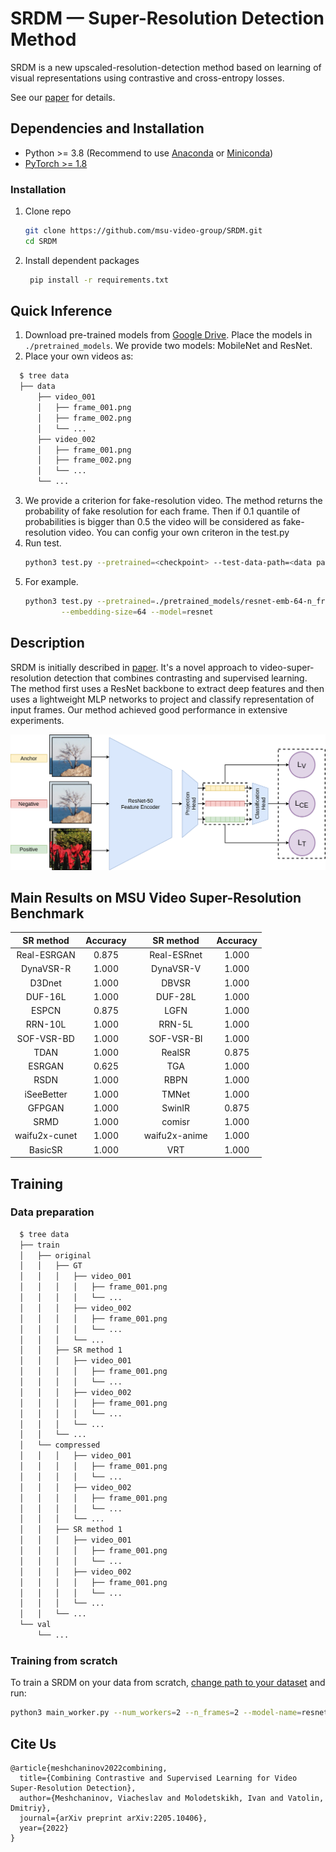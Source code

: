 # SRDM — Super-Resolution Detection Method

SRDM is a new upscaled-resolution-detection method based on learning of visual representations using contrastive and
cross-entropy losses.

See our [paper](https://arxiv.org/pdf/2205.10406.pdf) for details.

## Dependencies and Installation

- Python >= 3.8 (Recommend to use [Anaconda](https://www.anaconda.com/download/#linux)
  or [Miniconda](https://docs.conda.io/en/latest/miniconda.html))
- [PyTorch >= 1.8](https://pytorch.org/)

### Installation

1. Clone repo
    ```bash
    git clone https://github.com/msu-video-group/SRDM.git
    cd SRDM
    ```

2. Install dependent packages
   ```bash
    pip install -r requirements.txt
    ```

## Quick Inference

1. Download pre-trained models
   from [Google Drive](https://drive.google.com/drive/folders/1kUYLX2PyM6gZomMHDlVG-C1CSuqT1Q7P?usp=sharing). Place the
   models in ```./pretrained_models```. We provide two models: MobileNet and ResNet.
2. Place your own videos as:

```bash
  $ tree data
  ├── data
      ├── video_001
      │   ├── frame_001.png
      │   ├── frame_002.png
      │   └── ...
      ├── video_002
      │   ├── frame_001.png
      │   ├── frame_002.png
      │   └── ...
      └── ...
  ```

3. We provide a criterion for fake-resolution video. The method returns the probability of fake resolution for each
   frame. Then if 0.1 quantile of probabilities is bigger than 0.5 the video will be considered as fake-resolution
   video. You can config your own criteron in the test.py
4. Run test.
   ```bash
   python3 test.py --pretrained=<checkpoint> --test-data-path=<data path> --n_frames=<> --embedding-size=<> --model=<>
   ```
5. For example.
   ```bash
   python3 test.py --pretrained=./pretrained_models/resnet-emb-64-n_fr-3.pt --test-data-path=<data path> --n_frames=3 \
           --embedding-size=64 --model=resnet
   ```

## Description

SRDM is initially described in [paper](https://arxiv.org/pdf/2205.10406.pdf). It's a novel approach to video-super-resolution detection that combines
contrasting and supervised learning. The method first uses a ResNet backbone to extract deep features and then uses a
lightweight MLP networks to project and classify representation of input frames. Our method achieved good performance in
extensive experiments.

![teaser](./figures/teaser.png)

## Main Results on MSU Video Super-Resolution Benchmark

|  SR method  |  Accuracy   |     |   SR method   | Accuracy |
|:-----------:|:-----------:|-----|:-------------:|:--------:|
| Real-ESRGAN |    0.875    |     |  Real-ESRnet  | 1.000 |
| DynaVSR-R |  1.000      |     |   DynaVSR-V   | 1.000 |
| D3Dnet | 1.000 |     |     DBVSR     | 1.000 |
| DUF-16L | 1.000 |     |    DUF-28L    | 1.000 |
| ESPCN | 0.875 |     |     LGFN      | 1.000 |
| RRN-10L | 1.000 |     |    RRN-5L     | 1.000 |
| SOF-VSR-BD | 1.000 |     |  SOF-VSR-BI   | 1.000 |
| TDAN | 1.000 |     |    RealSR     | 0.875 |
| ESRGAN | 0.625 |     |      TGA      | 1.000 |
| RSDN | 1.000 |     |     RBPN      | 1.000 |
| iSeeBetter | 1.000 |     |     TMNet     | 1.000 |
| GFPGAN | 1.000 |     |    SwinIR     | 0.875 |
| SRMD | 1.000 |     |     comisr    | 1.000 |
| waifu2x-cunet | 1.000 |     | waifu2x-anime | 1.000 |
| BasicSR | 1.000 |     |      VRT      | 1.000 |



## Training

### Data preparation

```bash
  $ tree data
  ├── train
  │   ├── original
  │   │   ├── GT
  │   │   │   ├── video_001
  │   │   │   │   ├── frame_001.png
  │   │   │   │   └── ...
  │   │   │   ├── video_002
  │   │   │   │   ├── frame_001.png
  │   │   │   │   └── ...
  │   │   │   └── ...
  │   │   ├── SR method 1
  │   │   │   ├── video_001
  │   │   │   │   ├── frame_001.png
  │   │   │   │   └── ...
  │   │   │   ├── video_002
  │   │   │   │   ├── frame_001.png
  │   │   │   │   └── ...
  │   │   │   └── ...
  │   │   └── ...
  │   └── compressed
  │   │   │   ├── video_001
  │   │   │   │   ├── frame_001.png
  │   │   │   │   └── ...
  │   │   │   ├── video_002
  │   │   │   │   ├── frame_001.png
  │   │   │   │   └── ...
  │   │   │   └── ...
  │   │   ├── SR method 1
  │   │   │   ├── video_001
  │   │   │   │   ├── frame_001.png
  │   │   │   │   └── ...
  │   │   │   ├── video_002
  │   │   │   │   ├── frame_001.png
  │   │   │   │   └── ...
  │   │   │   └── ...
  │   │   └── ...
  └── val
      └── ... 
  ```

### Training from scratch

To train a SRDM on your data from
scratch, [change path to your dataset](https://github.com/msu-video-group/SRDM/blob/main/config.py#:~:text=_C.DATA.DATA_PATH_TRAIN,SOF_VSR%27%2C%20%27Topaz%27%2C%20%27LGFN%27%5D)
and run:

```bash
python3 main_worker.py --num_workers=2 --n_frames=2 --model-name=resnet --batch-size=32 
```

## Cite Us
```
@article{meshchaninov2022combining,
  title={Combining Contrastive and Supervised Learning for Video Super-Resolution Detection},
  author={Meshchaninov, Viacheslav and Molodetskikh, Ivan and Vatolin, Dmitriy},
  journal={arXiv preprint arXiv:2205.10406},
  year={2022}
}
```




